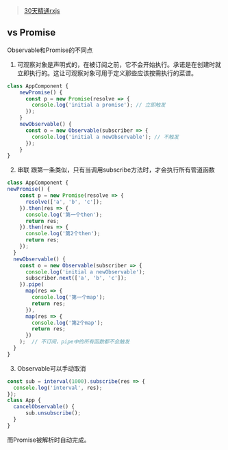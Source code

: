 
> [30天精通rxjs](https://blog.jerry-hong.com/series/rxjs/thirty-days-RxJS-00)

## vs Promise
Observable和Promise的不同点
1. 可观察对象是声明式的，在被订阅之前，它不会开始执行。承诺是在创建时就立即执行的。这让可观察对象可用于定义那些应该按需执行的菜谱。
```typescript
class AppComponent {
    newPromise() {
      const p = new Promise(resolve => {
        console.log('initial a promise'); // 立即触发
      });
    }
    newObservable() {
      const o = new Observable(subscriber => {
        console.log('initial a newObservable'); // 不触发
      });
    }
}
```

2. 串联
跟第一条类似，只有当调用subscribe方法时，才会执行所有管道函数
```typescript
class AppComponent {
newPromise() {
    const p = new Promise(resolve => {
      resolve(['a', 'b', 'c']);
    }).then(res => {
      console.log('第一个then');
      return res;
    }).then(res => {
      console.log('第2个then');
      return res;
    });
  }
  newObservable() {
    const o = new Observable(subscriber => {
      console.log('initial a newObservable');
      subscriber.next(['a', 'b', 'c']);
    }).pipe(
      map(res => {
        console.log('第一个map');
        return res;
      }),
      map(res => {
        console.log('第2个map');
        return res;
      })
    );  // 不订阅，pipe中的所有函数都不会触发
  }
}
```
3. Observable可以手动取消
```typescript
const sub = interval(1000).subscribe(res => {
  console.log('interval', res);
});
class App {
  cancelObservable() {
      sub.unsubscribe();
  }
}
```
而Promise被解析时自动完成。
